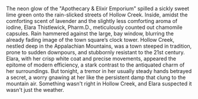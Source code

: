 The neon glow of the "Apothecary & Elixir Emporium" spilled a sickly sweet lime green onto the rain-slicked streets of Hollow Creek.  Inside, amidst the comforting scent of lavender and the slightly less comforting aroma of iodine, Elara Thistlewick, Pharm.D., meticulously counted out chamomile capsules. Rain hammered against the large, bay window, blurring the already fading image of the town square’s clock tower.  Hollow Creek, nestled deep in the Appalachian Mountains, was a town steeped in tradition, prone to sudden downpours, and stubbornly resistant to the 21st century.  Elara, with her crisp white coat and precise movements, appeared the epitome of modern efficiency, a stark contrast to the antiquated charm of her surroundings.  But tonight, a tremor in her usually steady hands betrayed a secret, a worry gnawing at her like the persistent damp that clung to the mountain air.  Something wasn't right in Hollow Creek, and Elara suspected it wasn't just the weather.
